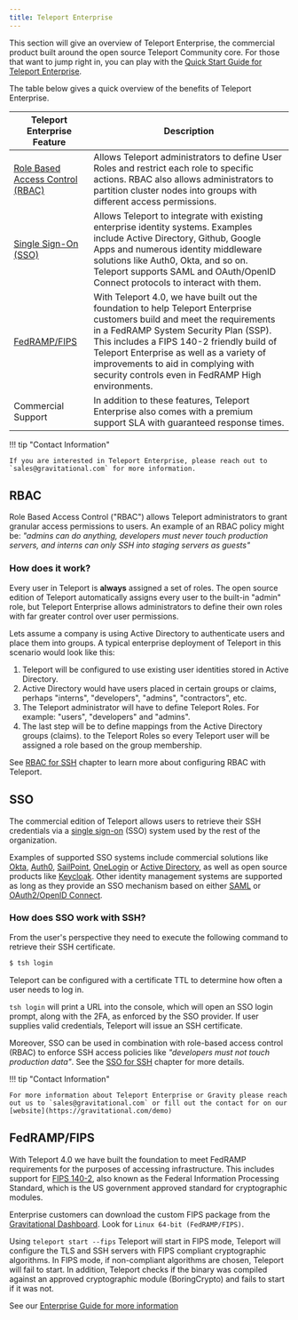 ```yaml
---
title: Teleport Enterprise
---
```


This section will give an overview of Teleport Enterprise, the commercial product built around
the open source Teleport Community core. For those that want to jump right in, you can play
with the [Quick Start Guide for Teleport Enterprise](quickstart-enterprise.md).

The table below gives a quick overview of the benefits of Teleport Enterprise.

|Teleport Enterprise Feature|Description
---------|--------------
|[Role Based Access Control (RBAC)](#rbac)|Allows Teleport administrators to define User Roles and restrict each role to specific actions. RBAC also allows administrators to partition cluster nodes into groups with different access permissions.
|[Single Sign-On (SSO)](#sso)| Allows Teleport to integrate with existing enterprise identity systems. Examples include Active Directory, Github, Google Apps and numerous identity middleware solutions like Auth0, Okta, and so on. Teleport supports SAML and OAuth/OpenID Connect protocols to interact with them.
|[FedRAMP/FIPS](#fedrampfips) | With Teleport 4.0, we have built out the foundation to help Teleport Enterprise customers build and meet the requirements in a FedRAMP System Security Plan (SSP). This includes a FIPS 140-2 friendly build of Teleport Enterprise as well as a variety of improvements to aid in complying with security controls even in FedRAMP High environments.
|Commercial Support | In addition to these features, Teleport Enterprise also comes with a premium support SLA with guaranteed response times.

!!! tip "Contact Information"

    If you are interested in Teleport Enterprise, please reach out to
    `sales@gravitational.com` for more information.

## RBAC

Role Based Access Control ("RBAC") allows Teleport administrators to grant granular access permissions to users. An example of an RBAC policy might be:  _"admins can do anything,
developers must never touch production servers, and interns can only SSH into
staging servers as guests"_

### How does it work?

Every user in Teleport is **always** assigned a set of roles. The open source
edition of Teleport automatically assigns every user to the built-in "admin"
role, but Teleport Enterprise allows administrators to define their own
roles with far greater control over user permissions.

Lets assume a company is using Active Directory to authenticate users and place
them into groups. A typical enterprise deployment of Teleport in this scenario
would look like this:

1. Teleport will be configured to use existing user identities stored in Active
   Directory.
2. Active Directory would have users placed in certain groups or claims, perhaps "interns",
   "developers", "admins", "contractors", etc.
3. The Teleport administrator will have to define Teleport Roles. For
   example: "users", "developers" and "admins".
4. The last step will be to define mappings from the Active Directory groups (claims).
   to the Teleport Roles so every Teleport user will be assigned a role based
   on the group membership.

See [RBAC for SSH](ssh-rbac.md) chapter to learn more about configuring RBAC with
Teleport.

## SSO

The commercial edition of Teleport allows users to retrieve their SSH
credentials via a [single sign-on](https://en.wikipedia.org/wiki/Single_sign-on)
(SSO) system used by the rest of the organization.

Examples of supported SSO systems include commercial solutions like [Okta](https://www.okta.com),
[Auth0](https://auth0.com/), [SailPoint](https://www.sailpoint.com/),
[OneLogin](https://www.onelogin.com/) or [Active Directory](https://en.wikipedia.org/wiki/Active_Directory_Federation_Services), as
well as open source products like [Keycloak](http://www.keycloak.org).
Other identity management systems are supported as long as they provide an
SSO mechanism based on either [SAML](https://en.wikipedia.org/wiki/Security_Assertion_Markup_Language)
or [OAuth2/OpenID Connect](https://en.wikipedia.org/wiki/OpenID_Connect).


### How does SSO work with SSH?

From the user's perspective they need to execute the following command to retrieve their SSH certificate.

```bash
$ tsh login
```

Teleport can be configured with a certificate TTL to determine how often a user needs to log in.

`tsh login` will print a URL into the console, which will open an SSO login
prompt, along with the 2FA, as enforced by the SSO provider. If user supplies
valid credentials, Teleport will issue an SSH certificate.

Moreover, SSO can be used in combination with role-based access control (RBAC)
to enforce SSH access policies like _"developers must not touch production data"_.
See the [SSO for SSH](ssh-sso.md) chapter for more details.


!!! tip "Contact Information"

    For more information about Teleport Enterprise or Gravity please reach out us to `sales@gravitational.com` or fill out the contact for on our [website](https://gravitational.com/demo)


## FedRAMP/FIPS

With Teleport 4.0 we have built the foundation to meet FedRAMP requirements for
the purposes of accessing infrastructure. This includes support for [FIPS 140-2](https://en.wikipedia.org/wiki/FIPS_140-2),
also known as the Federal Information Processing Standard, which is the US
government approved standard for cryptographic modules.

Enterprise customers can download the custom FIPS package from the [Gravitational Dashboard](https://dashboard.gravitational.com/web/).
Look for `Linux 64-bit (FedRAMP/FIPS)`.

Using `teleport start --fips` Teleport will start in FIPS mode, Teleport will
configure the TLS and SSH servers with FIPS compliant cryptographic algorithms.
In FIPS mode, if non-compliant algorithms are chosen, Teleport will fail to start.
In addition, Teleport checks if the binary was compiled against an approved
cryptographic module (BoringCrypto) and fails to start if it was not.

See our [Enterprise Guide for more information](ssh-fips.md)
